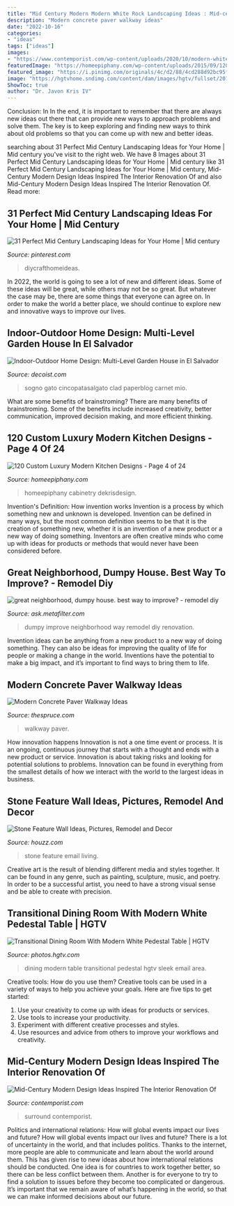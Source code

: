 ```yaml
---
title: "Mid Century Modern Modern White Rock Landscaping Ideas : Mid-century Modern Design Ideas Inspired The Interior Renovation Of"
description: "Modern concrete paver walkway ideas"
date: "2022-10-16"
categories:
- "ideas"
tags: ["ideas"]
images:
- "https://www.contemporist.com/wp-content/uploads/2020/10/modern-white-fireplace-surround-191020-1148-01-940x1253.jpg"
featuredImage: "https://homeepiphany.com/wp-content/uploads/2015/09/120-Custom-Luxury-Modern-Kitchen-Designs-16.jpg"
featured_image: "https://i.pinimg.com/originals/4c/d2/88/4cd288d92bc95f5d97126bb85ab0653a.jpg"
image: "https://hgtvhome.sndimg.com/content/dam/images/hgtv/fullset/2011/9/19/0/DP_Kerry-Howard-transitional-white-dining-table_s3x4.jpg.rend.hgtvcom.966.1288.suffix/1400962104054.jpeg"
ShowToc: true
author: "Dr. Javon Kris IV"
---
```



Conclusion: In
In the end, it is important to remember that there are always new ideas out there that can provide new ways to approach problems and solve them. The key is to keep exploring and finding new ways to think about old problems so that you can come up with new and better ideas.

	

		
searching about 31 Perfect Mid Century Landscaping Ideas for Your Home | Mid century you've visit to the right web. We have 8 Images about 31 Perfect Mid Century Landscaping Ideas for Your Home | Mid century like 31 Perfect Mid Century Landscaping Ideas for Your Home | Mid century, Mid-Century Modern Design Ideas Inspired The Interior Renovation Of and also Mid-Century Modern Design Ideas Inspired The Interior Renovation Of. Read more:
		
    
## 31 Perfect Mid Century Landscaping Ideas For Your Home | Mid Century

<img loading=lazy src="https://i.pinimg.com/originals/4c/d2/88/4cd288d92bc95f5d97126bb85ab0653a.jpg" onerror="this.onerror=null;this.src='https://tse4.mm.bing.net/th?id=OIP.E5wfjxdnl87IhbT1nf-zYgHaLJ&amp;pid=15.1';" alt="31 Perfect Mid Century Landscaping Ideas for Your Home | Mid century">

_Source: pinterest.com_

>diycrafthomeideas. 

	

In 2022, the world is going to see a lot of new and different ideas. Some of these ideas will be great, while others may not be so great. But whatever the case may be, there are some things that everyone can agree on. In order to make the world a better place, we should continue to explore new and innovative ways to improve our lives.

    
## Indoor-Outdoor Home Design: Multi-Level Garden House In El Salvador

<img loading=lazy src="https://cdn.decoist.com/wp-content/uploads/2015/10/Modern-rustic-home-design-with-sensational-central-garden.jpg" onerror="this.onerror=null;this.src='https://tse2.mm.bing.net/th?id=OIP.O87ptMZYWVrojhZgeQWn3gHaE8&amp;pid=15.1';" alt="Indoor-Outdoor Home Design: Multi-Level Garden House in El Salvador">

_Source: decoist.com_

>sogno gato cincopatasalgato clad paperblog carnet mio. 

	

What are some benefits of brainstroming?
There are many benefits of brainstroming. Some of the benefits include increased creativity, better communication, improved decision making, and more efficient thinking.

    
## 120 Custom Luxury Modern Kitchen Designs - Page 4 Of 24

<img loading=lazy src="https://homeepiphany.com/wp-content/uploads/2015/09/120-Custom-Luxury-Modern-Kitchen-Designs-16.jpg" onerror="this.onerror=null;this.src='https://tse3.mm.bing.net/th?id=OIP.ViZtD33OA0dJ0-XsCmD9GAHaFj&amp;pid=15.1';" alt="120 Custom Luxury Modern Kitchen Designs - Page 4 of 24">

_Source: homeepiphany.com_

>homeepiphany cabinetry dekrisdesign. 

	

Invention's Definition: How invention works
Invention is a process by which something new and unknown is developed. Invention can be defined in many ways, but the most common definition seems to be that it is the creation of something new, whether it is an invention of a new product or a new way of doing something. Inventors are often creative minds who come up with ideas for products or methods that would never have been considered before.

    
## Great Neighborhood, Dumpy House. Best Way To Improve? - Remodel Diy

<img loading=lazy src="http://twinsandcorealty.com/wp-content/uploads/2012/08/Front1.jpg" onerror="this.onerror=null;this.src='https://tse1.mm.bing.net/th?id=OIP.FEKR6XQbgDVKieZumRsFzQHaE6&amp;pid=15.1';" alt="great neighborhood, dumpy house. best way to improve? - remodel diy">

_Source: ask.metafilter.com_

>dumpy improve neighborhood way remodel diy renovation. 

	

Invention ideas can be anything from a new product to a new way of doing something. They can also be ideas for improving the quality of life for people or making a change in the world. Inventions have the potential to make a big impact, and it’s important to find ways to bring them to life.

    
## Modern Concrete Paver Walkway Ideas

<img loading=lazy src="https://fthmb.tqn.com/hUz2VqKZBXNwMC3dOmXw51EKuxs=/960x0/filters:no_upscale():max_bytes(150000):strip_icc()/Modern-Concrete-Walkway-Half-Stone-Half-Lawn-56a4a1353df78cf7728352fd.JPG" onerror="this.onerror=null;this.src='https://tse1.mm.bing.net/th?id=OIP.NM3d4nShW4p7_y7RtpB5cwHaFH&amp;pid=15.1';" alt="Modern Concrete Paver Walkway Ideas">

_Source: thespruce.com_

>walkway paver. 

	

How innovation happens
Innovation is not a one time event or process. It is an ongoing, continuous journey that starts with a thought and ends with a new product or service. Innovation is about taking risks and looking for potential solutions to problems. Innovation can be found in everything from the smallest details of how we interact with the world to the largest ideas in business.

    
## Stone Feature Wall Ideas, Pictures, Remodel And Decor

<img loading=lazy src="https://st.hzcdn.com/fimgs/74d1f3b50445d5ee_7242-w500-h666-b0-p0--midcentury-living-room.jpg" onerror="this.onerror=null;this.src='https://tse3.mm.bing.net/th?id=OIP.s3dAw7Xscd680GUdrWBlCwHaJ3&amp;pid=15.1';" alt="Stone Feature Wall Ideas, Pictures, Remodel and Decor">

_Source: houzz.com_

>stone feature email living. 

	

Creative art is the result of blending different media and styles together. It can be found in any genre, such as painting, sculpture, music, and poetry. In order to be a successful artist, you need to have a strong visual sense and be able to create with precision.

    
## Transitional Dining Room With Modern White Pedestal Table | HGTV

<img loading=lazy src="https://hgtvhome.sndimg.com/content/dam/images/hgtv/fullset/2011/9/19/0/DP_Kerry-Howard-transitional-white-dining-table_s3x4.jpg.rend.hgtvcom.966.1288.suffix/1400962104054.jpeg" onerror="this.onerror=null;this.src='https://tse1.mm.bing.net/th?id=OIP.C8gifJmmkcrztSAx40mXcAHaJ3&amp;pid=15.1';" alt="Transitional Dining Room With Modern White Pedestal Table | HGTV">

_Source: photos.hgtv.com_

>dining modern table transitional pedestal hgtv sleek email area. 

	

Creative tools: How do you use them?
Creative tools can be used in a variety of ways to help you achieve your goals. Here are five tips to get started: 
1. Use your creativity to come up with ideas for products or services.
2. Use tools to increase your productivity.
3. Experiment with different creative processes and styles.
4. Use resources and advice from others to improve your workflows and creativity.

    
## Mid-Century Modern Design Ideas Inspired The Interior Renovation Of

<img loading=lazy src="https://www.contemporist.com/wp-content/uploads/2020/10/modern-white-fireplace-surround-191020-1148-01-940x1253.jpg" onerror="this.onerror=null;this.src='https://tse4.mm.bing.net/th?id=OIP.6j89Z7_28RBhGPZseR6iVQHaJ3&amp;pid=15.1';" alt="Mid-Century Modern Design Ideas Inspired The Interior Renovation Of">

_Source: contemporist.com_

>surround contemporist. 

	

Politics and international relations: How will global events impact our lives and future?
How will global events impact our lives and future? There is a lot of uncertainty in the world, and that includes politics. Thanks to the internet, more people are able to communicate and learn about the world around them. This has given rise to new ideas about how international relations should be conducted. 
One idea is for countries to work together better, so there can be less conflict between them. Another is for everyone to try to find a solution to issues before they become too complicated or dangerous. It’s important that we remain aware of what’s happening in the world, so that we can make informed decisions about our future.

